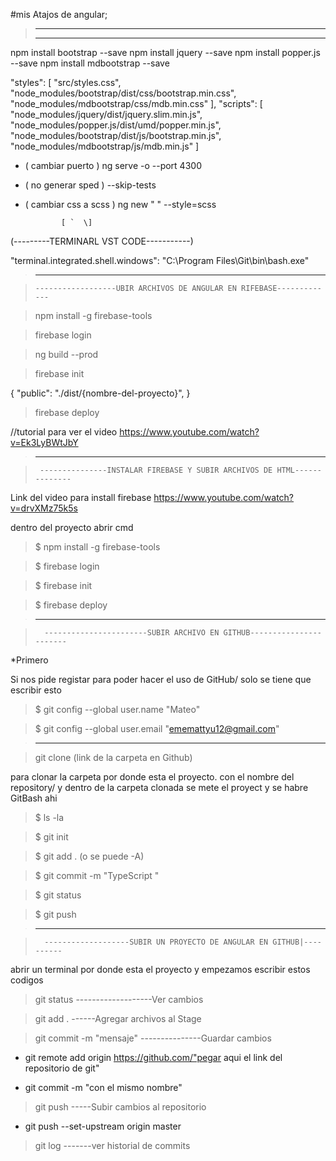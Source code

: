 #mis Atajos de angular;
>------------------------------------------------------
>------------------------------------------------------

 npm install bootstrap --save
 npm install jquery --save
 npm install popper.js --save
 npm install mdbootstrap --save

"styles": [
              "src/styles.css",
              "node_modules/bootstrap/dist/css/bootstrap.min.css",
              "node_modules/mdbootstrap/css/mdb.min.css"
            ],
            "scripts": [
              "node_modules/jquery/dist/jquery.slim.min.js",
              "node_modules/popper.js/dist/umd/popper.min.js",
              "node_modules/bootstrap/dist/js/bootstrap.min.js",
              "node_modules/mdbootstrap/js/mdb.min.js"
            ]


* ( cambiar puerto )
ng serve -o --port 4300   

* ( no generar sped  )
--skip-tests

* ( cambiar css a scss )
ng new " " --style=scss


              [ `  \]


(---------TERMINARL VST CODE-----------)

"terminal.integrated.shell.windows": "C:\\Program Files\\Git\\bin\\bash.exe"

>------------------------------------------------------

>     ------------------UBIR ARCHIVOS DE ANGULAR EN RIFEBASE-------------

> npm install -g firebase-tools

> firebase login

> ng build --prod

> firebase init

{
    "public": "./dist/{nombre-del-proyecto}",
}

> firebase deploy

//tutorial para ver el video
https://www.youtube.com/watch?v=Ek3LyBWtJbY

>------------------------------------------------------

>      ---------------INSTALAR FIREBASE Y SUBIR ARCHIVOS DE HTML--------------

Link del video para install firebase https://www.youtube.com/watch?v=drvXMz75k5s

dentro del proyecto abrir cmd

>$ npm install -g firebase-tools

>$ firebase login

>$ firebase init

>$ firebase deploy


>------------------------------------------------------

>       -----------------------SUBIR ARCHIVO EN GITHUB-----------------------

*Primero

Si nos pide registar para poder hacer el uso de GitHub/ solo se tiene que escribir esto 

>$ git config --global user.name "Mateo"

>$ git config --global user.email "ememattyu12@gmail.com"

>------------------------------------------------------

> git clone (link de la carpeta en Github)

para clonar la carpeta por donde esta el proyecto.
con el nombre del repository/ y dentro de la carpeta clonada se mete el proyect y  se habre GitBash ahi


>$ ls -la

>$ git init

>$ git add . (o se puede -A)

>$ git commit -m "TypeScript "

>$ git status

>$ git push

>------------------------------------------------------

>       -------------------SUBIR UN PROYECTO DE ANGULAR EN GITHUB|----------

abrir un terminal por donde esta el proyecto y empezamos escribir estos codigos


>  git status                    -------------------Ver cambios

>  git add .                     ------Agregar archivos al Stage

>  git commit -m "mensaje"        ---------------Guardar cambios    

*  git remote add origin https://github.com/"pegar aqui el link del  repositorio de git"

* git commit -m "con el mismo nombre" 

>  git push                       -----Subir cambios al repositorio

* git push --set-upstream origin master

>  git log                         -------ver historial de commits
 



















